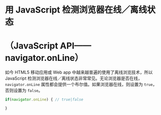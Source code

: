 # 用 JavaScript 检测浏览器在线／离线状态
# （JavaScript API——navigator.onLine）

如今 HTML5 移动应用或 Web app 中越来越普遍的使用了离线浏览技术，所以 JavaScript 检测浏览器在线／离线状态非常常见。无论浏览器是否在线，`navigator.onLine` 属性都会提供一个布尔值。如果浏览器在线，则设置为 `true`，否则设置为 `false`。

```javascript
if(navigator.onLine) { // true|false

}
```